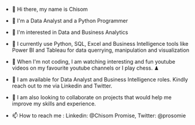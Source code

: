 * 👋 Hi there, my name is Chisom

* 👋 I'm a Data Analyst and a Python Programmer

* 👀 I'm interested in Data and Business Analytics

* 🌱 I currently use Python, SQL, Excel and Business Intelligence tools like Power BI and Tableau for data querrying, manipulation and visualization

* 🎥 When I'm not coding, I am watching interesting and fun youtube videos on my favourite youtube channels or I play chess. ♟

* 💞️ I am available for Data Analyst and Business Intelligence roles. Kindly reach out to me via Linkedin and Twitter.

* 💞️ I am also looking to collaborate on projects that would help me improve my skills and experience.

* 📫 How to reach me : Linkedin: @Chisom Promise, Twitter: @prosomie

<!--
**Chisomnwa/Chisomnwa** is a ✨ _special_ ✨ repository because its `README.md` (this file) appears on your GitHub profile.

Here are some ideas to get you started:

- 🔭 I’m currently working on ...
- 🌱 I’m currently learning ...
- 👯 I’m looking to collaborate on ...
- 🤔 I’m looking for help with ...
- 💬 Ask me about ...
- 📫 How to reach me: ...
- 😄 Pronouns: ...
- ⚡ Fun fact: ...
-->
